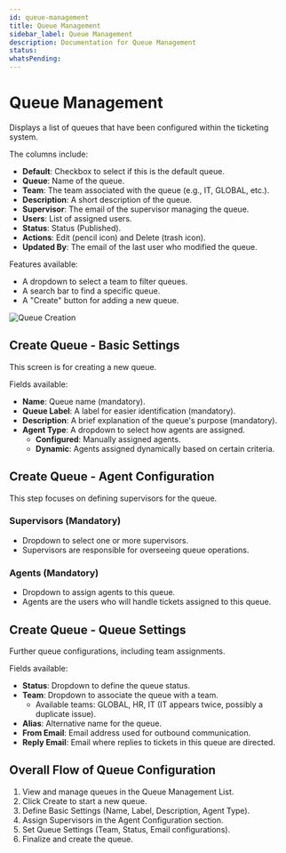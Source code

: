 ```yaml
---
id: queue-management
title: Queue Management
sidebar_label: Queue Management
description: Documentation for Queue Management
status: 
whatsPending: 
---
```


# Queue Management

Displays a list of queues that have been configured within the ticketing system.

The columns include:

- **Default**: Checkbox to select if this is the default queue.
- **Queue**: Name of the queue.
- **Team**: The team associated with the queue (e.g., IT, GLOBAL, etc.).
- **Description**: A short description of the queue.
- **Supervisor**: The email of the supervisor managing the queue.
- **Users**: List of assigned users.
- **Status**: Status (Published).
- **Actions**: Edit (pencil icon) and Delete (trash icon).
- **Updated By**: The email of the last user who modified the queue.

Features available:

- A dropdown to select a team to filter queues.
- A search bar to find a specific queue.
- A "Create" button for adding a new queue.

![Queue Creation](/img/Helpdesk/Queue_Creation.png)

## Create Queue - Basic Settings

This screen is for creating a new queue.

Fields available:

- **Name**: Queue name (mandatory).
- **Queue Label**: A label for easier identification (mandatory).
- **Description**: A brief explanation of the queue's purpose (mandatory).
- **Agent Type**: A dropdown to select how agents are assigned.
  - **Configured**: Manually assigned agents.
  - **Dynamic**: Agents assigned dynamically based on certain criteria.

## Create Queue - Agent Configuration

This step focuses on defining supervisors for the queue.

### Supervisors (Mandatory)

- Dropdown to select one or more supervisors.
- Supervisors are responsible for overseeing queue operations.

### Agents (Mandatory)

- Dropdown to assign agents to this queue.
- Agents are the users who will handle tickets assigned to this queue.

## Create Queue - Queue Settings

Further queue configurations, including team assignments.

Fields available:

- **Status**: Dropdown to define the queue status.
- **Team**: Dropdown to associate the queue with a team.
  - Available teams: GLOBAL, HR, IT (IT appears twice, possibly a duplicate issue).
- **Alias**: Alternative name for the queue.
- **From Email**: Email address used for outbound communication.
- **Reply Email**: Email where replies to tickets in this queue are directed.

## Overall Flow of Queue Configuration

1. View and manage queues in the Queue Management List.
2. Click Create to start a new queue.
3. Define Basic Settings (Name, Label, Description, Agent Type).
4. Assign Supervisors in the Agent Configuration section.
5. Set Queue Settings (Team, Status, Email configurations).
6. Finalize and create the queue.
